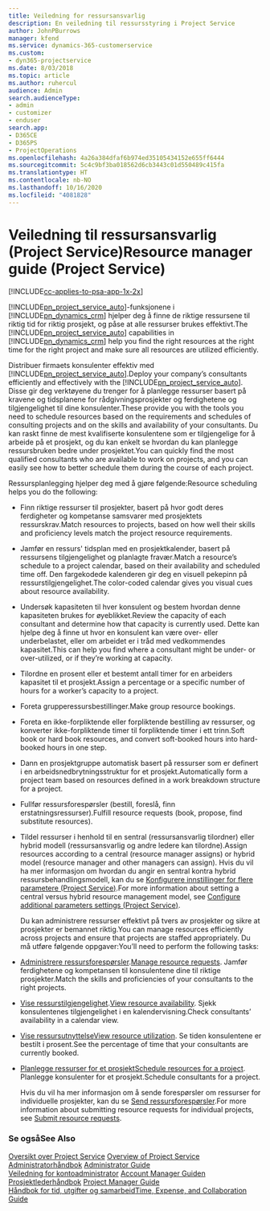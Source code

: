```yaml
---
title: Veiledning for ressursansvarlig
description: En veiledning til ressursstyring i Project Service
author: JohnPBurrows
manager: kfend
ms.service: dynamics-365-customerservice
ms.custom:
- dyn365-projectservice
ms.date: 8/03/2018
ms.topic: article
ms.author: ruhercul
audience: Admin
search.audienceType:
- admin
- customizer
- enduser
search.app:
- D365CE
- D365PS
- ProjectOperations
ms.openlocfilehash: 4a26a384dfaf6b974ed35105434152e655ff6444
ms.sourcegitcommit: 5c4c9bf3ba018562d6cb3443c01d550489c415fa
ms.translationtype: HT
ms.contentlocale: nb-NO
ms.lasthandoff: 10/16/2020
ms.locfileid: "4081828"
---
```

# <a name="resource-manager-guide-project-service"></a><span data-ttu-id="8ac40-103">Veiledning til ressursansvarlig (Project Service)</span><span class="sxs-lookup"><span data-stu-id="8ac40-103">Resource manager guide (Project Service)</span></span>

[!INCLUDE[cc-applies-to-psa-app-1x-2x](../includes/cc-applies-to-psa-app-1x-2x.md)]

<span data-ttu-id="8ac40-104">[!INCLUDE[pn_project_service_auto](../includes/pn-project-service-auto.md)]-funksjonene i [!INCLUDE[pn_dynamics_crm](../includes/pn-dynamics-crm.md)] hjelper deg å finne de riktige ressursene til riktig tid for riktig prosjekt, og påse at alle ressurser brukes effektivt.</span><span class="sxs-lookup"><span data-stu-id="8ac40-104">The [!INCLUDE[pn_project_service_auto](../includes/pn-project-service-auto.md)] capabilities in [!INCLUDE[pn_dynamics_crm](../includes/pn-dynamics-crm.md)] help you find the right resources at the right time for the right project and make sure all resources are utilized efficiently.</span></span>  
  
 <span data-ttu-id="8ac40-105">Distribuer firmaets konsulenter effektiv med [!INCLUDE[pn_project_service_auto](../includes/pn-project-service-auto.md)].</span><span class="sxs-lookup"><span data-stu-id="8ac40-105">Deploy your company’s consultants efficiently and effectively with the [!INCLUDE[pn_project_service_auto](../includes/pn-project-service-auto.md)].</span></span> <span data-ttu-id="8ac40-106">Disse gir deg verktøyene du trenger for å planlegge ressurser basert på kravene og tidsplanene for rådgivningsprosjekter og ferdighetene og tilgjengelighet til dine konsulenter.</span><span class="sxs-lookup"><span data-stu-id="8ac40-106">These provide you with the tools you need to schedule resources based on the requirements and schedules of consulting projects and on the skills and availability of your consultants.</span></span> <span data-ttu-id="8ac40-107">Du kan raskt finne de mest kvalifiserte konsulentene som er tilgjengelige for å arbeide på et prosjekt, og du kan enkelt se hvordan du kan planlegge ressursbruken bedre under prosjektet.</span><span class="sxs-lookup"><span data-stu-id="8ac40-107">You can quickly find the most qualified consultants who are available to work on projects, and you can easily see how to better schedule them during the course of each project.</span></span>  
  
 <span data-ttu-id="8ac40-108">Ressursplanlegging hjelper deg med å gjøre følgende:</span><span class="sxs-lookup"><span data-stu-id="8ac40-108">Resource scheduling helps you do the following:</span></span>  
  
- <span data-ttu-id="8ac40-109">Finn riktige ressurser til prosjekter, basert på hvor godt deres ferdigheter og kompetanse samsvarer med prosjektets ressurskrav.</span><span class="sxs-lookup"><span data-stu-id="8ac40-109">Match resources to projects, based on how well their skills and proficiency levels match the project resource requirements.</span></span>  
  
- <span data-ttu-id="8ac40-110">Jamfør en ressurs' tidsplan med en prosjektkalender, basert på ressursens tilgjengelighet og planlagte fravær.</span><span class="sxs-lookup"><span data-stu-id="8ac40-110">Match a resource’s schedule to a project calendar, based on their availability and scheduled time off.</span></span> <span data-ttu-id="8ac40-111">Den fargekodede kalenderen gir deg en visuell pekepinn på ressurstilgjengelighet.</span><span class="sxs-lookup"><span data-stu-id="8ac40-111">The color-coded calendar gives you visual cues about resource availability.</span></span>  
  
- <span data-ttu-id="8ac40-112">Undersøk kapasiteten til hver konsulent og bestem hvordan denne kapasiteten brukes for øyeblikket.</span><span class="sxs-lookup"><span data-stu-id="8ac40-112">Review the capacity of each consultant and determine how that capacity is currently used.</span></span> <span data-ttu-id="8ac40-113">Dette kan hjelpe deg å finne ut hvor en konsulent kan være over- eller underbelastet, eller om arbeidet er i tråd med vedkommendes kapasitet.</span><span class="sxs-lookup"><span data-stu-id="8ac40-113">This can help you find where a consultant might be under- or over-utilized, or if they’re working at capacity.</span></span>  
  
- <span data-ttu-id="8ac40-114">Tilordne en prosent eller et bestemt antall timer for en arbeiders kapasitet til et prosjekt.</span><span class="sxs-lookup"><span data-stu-id="8ac40-114">Assign a percentage or a specific number of hours for a worker’s capacity to a project.</span></span>  
  
- <span data-ttu-id="8ac40-115">Foreta grupperessursbestillinger.</span><span class="sxs-lookup"><span data-stu-id="8ac40-115">Make group resource bookings.</span></span>  
  
- <span data-ttu-id="8ac40-116">Foreta en ikke-forpliktende eller forpliktende bestilling av ressurser, og konverter ikke-forpliktende timer til forpliktende timer i ett trinn.</span><span class="sxs-lookup"><span data-stu-id="8ac40-116">Soft book or hard book resources, and convert soft-booked hours into hard-booked hours in one step.</span></span>  
  
- <span data-ttu-id="8ac40-117">Dann en prosjektgruppe automatisk basert på ressurser som er definert i en arbeidsnedbrytningsstruktur for et prosjekt.</span><span class="sxs-lookup"><span data-stu-id="8ac40-117">Automatically form a project team based on resources defined in a work breakdown structure for a project.</span></span>  
  
- <span data-ttu-id="8ac40-118">Fullfør ressursforespørsler (bestill, foreslå, finn erstatningsressurser).</span><span class="sxs-lookup"><span data-stu-id="8ac40-118">Fulfill resource requests (book, propose, find substitute resources).</span></span>  
  
- <span data-ttu-id="8ac40-119">Tildel ressurser i henhold til en sentral (ressursansvarlig tilordner) eller hybrid modell (ressursansvarlig og andre ledere kan tilordne).</span><span class="sxs-lookup"><span data-stu-id="8ac40-119">Assign resources according to a central (resource manager assigns) or hybrid model (resource manager and other managers can assign).</span></span> <span data-ttu-id="8ac40-120">Hvis du vil ha mer informasjon om hvordan du angir en sentral kontra hybrid ressursbehandlingsmodell, kan du se [Konfigurere innstillinger for flere parametere (Project Service)](../psa/configure-additional-parameters-settings.md).</span><span class="sxs-lookup"><span data-stu-id="8ac40-120">For more information about setting a central versus hybrid resource management model, see [Configure additional parameters settings (Project Service)](../psa/configure-additional-parameters-settings.md).</span></span>  
  
  <span data-ttu-id="8ac40-121">Du kan administrere ressurser effektivt på tvers av prosjekter og sikre at prosjekter er bemannet riktig.</span><span class="sxs-lookup"><span data-stu-id="8ac40-121">You can manage resources efficiently across projects and ensure that projects are staffed appropriately.</span></span> <span data-ttu-id="8ac40-122">Du må utføre følgende oppgaver:</span><span class="sxs-lookup"><span data-stu-id="8ac40-122">You’ll need to perform the following tasks:</span></span>  
  
- <span data-ttu-id="8ac40-123">[Administrere ressursforespørsler](../psa/manage-resource-requests.md).</span><span class="sxs-lookup"><span data-stu-id="8ac40-123">[Manage resource requests](../psa/manage-resource-requests.md).</span></span> <span data-ttu-id="8ac40-124">Jamfør ferdighetene og kompetansen til konsulentene dine til riktige prosjekter.</span><span class="sxs-lookup"><span data-stu-id="8ac40-124">Match the skills and proficiencies of your consultants to the right projects.</span></span>  
  
- <span data-ttu-id="8ac40-125">[Vise ressurstilgjengelighet](../psa/view-resource-availability.md).</span><span class="sxs-lookup"><span data-stu-id="8ac40-125">[View resource availability](../psa/view-resource-availability.md).</span></span> <span data-ttu-id="8ac40-126">Sjekk konsulentenes tilgjengelighet i en kalendervisning.</span><span class="sxs-lookup"><span data-stu-id="8ac40-126">Check consultants’ availability in a calendar view.</span></span>  
  
- <span data-ttu-id="8ac40-127">[Vise ressursutnyttelse](../psa/view-resource-utilization.md)</span><span class="sxs-lookup"><span data-stu-id="8ac40-127">[View resource utilization](../psa/view-resource-utilization.md).</span></span> <span data-ttu-id="8ac40-128">Se tiden konsulentene er bestilt i prosent.</span><span class="sxs-lookup"><span data-stu-id="8ac40-128">See the percentage of time that your consultants are currently booked.</span></span>  
  
- <span data-ttu-id="8ac40-129">[Planlegge ressurser for et prosjekt](../psa/schedule-resources-project.md)</span><span class="sxs-lookup"><span data-stu-id="8ac40-129">[Schedule resources for a project](../psa/schedule-resources-project.md).</span></span> <span data-ttu-id="8ac40-130">Planlegge konsulenter for et prosjekt.</span><span class="sxs-lookup"><span data-stu-id="8ac40-130">Schedule consultants for a project.</span></span>  
  
  <span data-ttu-id="8ac40-131">Hvis du vil ha mer informasjon om å sende forespørsler om ressurser for individuelle prosjekter, kan du se [Send ressursforespørsler](../psa/submit-resource-requests.md).</span><span class="sxs-lookup"><span data-stu-id="8ac40-131">For more information about submitting resource requests for individual projects, see [Submit resource requests](../psa/submit-resource-requests.md).</span></span>  
  
### <a name="see-also"></a><span data-ttu-id="8ac40-132">Se også</span><span class="sxs-lookup"><span data-stu-id="8ac40-132">See Also</span></span>  
 <span data-ttu-id="8ac40-133">[Oversikt over Project Service](../psa/overview.md) </span><span class="sxs-lookup"><span data-stu-id="8ac40-133">[Overview of Project Service](../psa/overview.md) </span></span>  
 <span data-ttu-id="8ac40-134">[Administratorhåndbok](../psa/admin-guide.md) </span><span class="sxs-lookup"><span data-stu-id="8ac40-134">[Administrator Guide](../psa/admin-guide.md) </span></span>  
 <span data-ttu-id="8ac40-135">[Veiledning for kontoadministrator](../psa/account-manager-guide.md) </span><span class="sxs-lookup"><span data-stu-id="8ac40-135">[Account Manager Guiden](../psa/account-manager-guide.md) </span></span>  
 <span data-ttu-id="8ac40-136">[Prosjektlederhåndbok](../psa/project-manager-guide.md) </span><span class="sxs-lookup"><span data-stu-id="8ac40-136">[Project Manager Guide](../psa/project-manager-guide.md) </span></span>  
 [<span data-ttu-id="8ac40-137">Håndbok for tid, utgifter og samarbeid</span><span class="sxs-lookup"><span data-stu-id="8ac40-137">Time, Expense, and Collaboration Guide</span></span>](../psa/time-expense-collaboration-guide.md)
